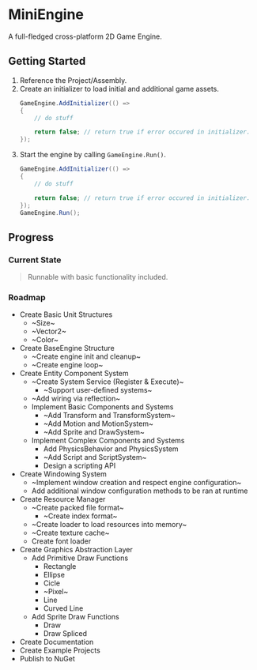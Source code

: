 # MiniEngine
A full-fledged cross-platform 2D Game Engine.

## Getting Started
1. Reference the Project/Assembly.
1. Create an initializer to load initial and additional game assets.
   ```csharp
   GameEngine.AddInitializer(() =>
   {
       // do stuff

       return false; // return true if error occured in initializer.
   });
   ```
1. Start the engine by calling `GameEngine.Run()`.
   ```csharp
   GameEngine.AddInitializer(() =>
   {
       // do stuff

       return false; // return true if error occured in initializer.
   });
   GameEngine.Run();
   ```

## Progress
### Current State
> Runnable with basic functionality included.

### Roadmap
- Create Basic Unit Structures
  - ~Size~
  - ~Vector2~
  - ~Color~
- Create BaseEngine Structure
  - ~Create engine init and cleanup~
  - ~Create engine loop~
- Create Entity Component System
  - ~Create System Service (Register & Execute)~
    - ~Support user-defined systems~
  - ~Add wiring via reflection~
  - Implement Basic Components and Systems
    - ~Add Transform and TransformSystem~
    - ~Add Motion and MotionSystem~
    - ~Add Sprite and DrawSystem~
  - Implement Complex Components and Systems
    - Add PhysicsBehavior and PhysicsSystem
    - ~Add Script and ScriptSystem~
    - Design a scripting API
- Create Windowing System
  - ~Implement window creation and respect engine configuration~
  - Add additional window configuration methods to be ran at runtime
- Create Resource Manager
  - ~Create packed file format~
    - ~Create index format~
  - ~Create loader to load resources into memory~
  - ~Create texture cache~
  - Create font loader
- Create Graphics Abstraction Layer
  - Add Primitive Draw Functions
    - Rectangle
    - Ellipse
    - Cicle
    - ~Pixel~
    - Line
    - Curved Line
  - Add Sprite Draw Functions
    - Draw
    - Draw Spliced
- Create Documentation
- Create Example Projects
- Publish to NuGet
    
